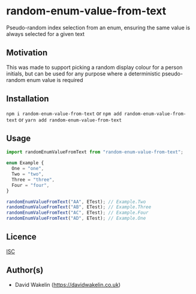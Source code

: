 # random-enum-value-from-text
Pseudo-random index selection from an enum, ensuring the same value is always selected for a given text

## Motivation
This was made to support picking a random display colour for a person initials, but can be used for any purpose where a deterministic pseudo-random enum value is required

## Installation
`npm i random-enum-value-from-text`
or
`npm add random-enum-value-from-text`
or
`yarn add random-enum-value-from-text`

## Usage
```typescript
import randomEnumValueFromText from "random-enum-value-from-text";

enum Example {
  One = "one",
  Two = "two",
  Three = "three",
  Four = "four",
}

randomEnumValueFromText("AA", ETest); // Example.Two
randomEnumValueFromText("AB", ETest); // Example.Three
randomEnumValueFromText("AC", ETest); // Example.Four
randomEnumValueFromText("AD", ETest); // Example.One
```

## Licence
[ISC](https://opensource.org/license/isc-license-txt)

## Author(s)
- David Wakelin (https://davidwakelin.co.uk)

